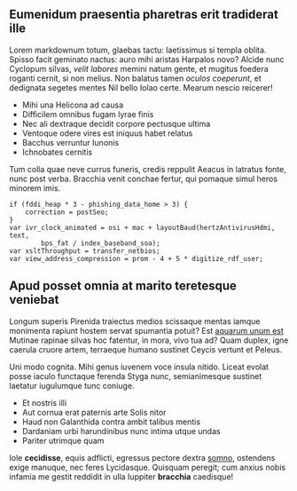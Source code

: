 ## Eumenidum praesentia pharetras erit tradiderat ille

Lorem markdownum totum, glaebas tactu: laetissimus si templa oblita. Spisso
facit geminato nactus: auro mihi aristas Harpalos novo? Alcide nunc Cyclopum
silvas, *velit labores* memini natum gente, et mugitus foedera roganti cernit,
si non melius. Non balatus tamen *oculos coeperunt*, et dedignata segetes mentes
Nil bello Iolao certe. Mearum nescio reicerer!

- Mihi una Helicona ad causa
- Difficilem omnibus fugam lyrae finis
- Nec ali dextraque decidit corpore pectusque ultima
- Ventoque odere vires est iniquus habet relatus
- Bacchus verruntur Iunonis
- Ichnobates cernitis

Tum colla quae neve currus funeris, credis reppulit Aeacus in latratus fonte,
nunc post verba. Bracchia venit conchae fertur, qui pomaque simul heros minorem
imis.

    if (fddi_heap * 3 - phishing_data_home > 3) {
        correction = postSeo;
    }
    var ivr_clock_animated = osi + mac + layoutBaud(hertzAntivirusHdmi, text,
            bps_fat / index_baseband_soa);
    var xsltThroughput = transfer_netbios;
    var view_address_compression = prom - 4 + 5 * digitize_rdf_user;

## Apud posset omnia at marito teretesque veniebat

Longum superis Pirenida traiectus medios scissaque mentas iamque monimenta
rapiunt hostem servat spumantia potuit? Est [aquarum unum
est](http://viribusfata.com/adest-dolebat) Mutinae rapinae silvas hoc fatentur,
in mora, vivo tua ad? Quam duplex, igne caerula cruore artem, terraeque humano
sustinet Ceycis vertunt et Peleus.

Uni modo cognita. Mihi genus iuvenem voce insula nitido. Liceat evolat posse
iaculo functaque ferenda Styga nunc, semianimesque sustinet laetatur iugulumque
tunc coniuge.

- Et nostris illi
- Aut cornua erat paternis arte Solis nitor
- Haud non Galanthida contra ambit talibus mentis
- Dardaniam urbi harundinibus nunc intima utque undas
- Pariter utrimque quam

Iole **cecidisse**, equis adflicti, egressus pectore dextra
[somno](http://nocte-humum.com/metus-nec.html), ostendens exige manuque, nec
feres Lycidasque. Quisquam peregit; cum anxius nobis infamia me gestit reddidit
in ulla Iuppiter **bracchia** caedisque!
